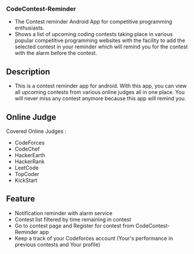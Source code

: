 ### CodeContest-Reminder
- The Contest reminder Android App for competitive programming enthusiasts. 
- Shows a list of upcoming coding contests taking place in various popular competitive programming websites with the facility to add the selected contest in your reminder
which will remind you for the contest with the alarm before the contest. 


## Description
- This is a contest reminder app for android. With this app, you can view all upcoming contests from various online judges all in one place. 
You will never miss any contest anymore because this app will remind you.

## Online Judge
Covered Online Judges : 
- CodeForces
- CodeChef
- HackerEarth
- HackerRank
- LeetCode
- TopCoder
- KickStart

## Feature 
- Notification reminder with alarm service
- Contest list filtered by time remaining in contest
- Go to contest page and Register for contest from CodeContest-Reminder app
- Keep a track of your Codeforces account (Your's performance in previous contests and Your profile)
